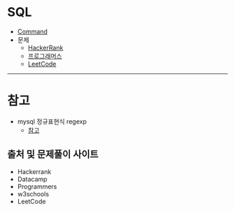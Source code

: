 # SQL

- [Command](https://github.com/micopes/SQL/blob/main/Command.md)
- 문제
  - [HackerRank](https://github.com/micopes/SQL/tree/main/%EB%AC%B8%EC%A0%9C(Hackerrank))
  - [프로그래머스](https://github.com/micopes/SQL/tree/main/%EB%AC%B8%EC%A0%9C(%ED%94%84%EB%A1%9C%EA%B7%B8%EB%9E%98%EB%A8%B8%EC%8A%A4))
  - [LeetCode](https://leetcode.com/problemset/database/)

<hr>

# 참고
- mysql 정규표현식 regexp
  - [참고](https://velog.io/@gillog/MySQL-REGEXPRegular-Expression%EC%A0%95%EA%B7%9C-%ED%91%9C%ED%98%84%EC%8B%9D)

## 출처 및 문제풀이 사이트
- Hackerrank
- Datacamp
- Programmers
- w3schools
- LeetCode
